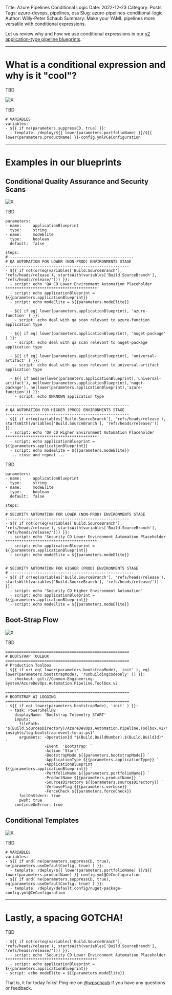 Title: Azure Pipelines Conditional Logic
Date: 2022-12-23
Category: Posts 
Tags: azure-devops, pipelines, oss
Slug: azure-pipelines-conditional-logic
Author: Willy-Peter Schaub
Summary: Make your YAML pipelines more versatile with conditional expressions.

Let us review why and how we use conditional expressions in our [v2 application-type pipeline blueprints](https://github.com/WorkSafeBC-Common-Engineering/AzureDevOps.Automation.Pipeline.Templates.v2).

---

# What is a conditional expression and why is it "cool"?

TBD

![X](../images/azure-pipelines-conditional-logic-1.png)

TBD

```
# VARIABLES
variables:
- ${{ if ne(parameters.suppressCD, true) }}:
  - template: /deploy/${{ lower(parameters.portfolioName) }}/${{ lower(parameters.productName) }}-config.yml@CeConfiguration
```

---

# Examples in our blueprints

## Conditional Quality Assurance and Security Scans

![X](../images/azure-pipelines-conditional-logic-2.png)

TBD

```
parameters:
- name:     applicationBlueprint
  type:     string
- name:     modeElite
  type:     boolean
  default:  false
  
steps:
# ------------------------------------------------------
# QA AUTOMATION FOR LOWER (NON-PROD) ENVIRONMENTS STAGE
------------------------------------------------------
- ${{ if not(or(eq(variables['Build.SourceBranch'], 'refs/heads/release'), startsWith(variables['Build.SourceBranch'], 'refs/heads/release/'))) }}:
  - script: echo 'QA CD Lower Environment Automation Placeholder ****************************************'
  - script: echo applicationBlueprint = ${{parameters.applicationBlueprint}}
  - script: echo modeElite = ${{parameters.modeElite}}
  
  - ${{ if eq( lower(parameters.applicationBlueprint), 'azure-function' ) }}:
    - script: echo deal with qa scan relevant to azure-function application type

  - ${{ if eq( lower(parameters.applicationBlueprint), 'nuget-package' ) }}:
    - script: echo deal with qa scan relevant to nuget-package application type

  - ${{ if eq( lower(parameters.applicationBlueprint), 'universal-artifact' ) }}:
    - script: echo deal with qa scan relevant to universal-artifact application type

  - ${{ if and(ne(lower(parameters.applicationBlueprint),'universal-artifact'), ne(lower(parameters.applicationBlueprint),'nuget-package'), ne(lower(parameters.applicationBlueprint),'azure-function')) }}:
    - script: echo UNKNOWN application type

------------------------------------------------------
# QA AUTOMATION FOR HIGHER (PROD) ENVIRONMENTS STAGE
------------------------------------------------------
- ${{ if or(eq(variables['Build.SourceBranch'], 'refs/heads/release'), startsWith(variables['Build.SourceBranch'], 'refs/heads/release/')) }}:
  - script: echo 'QA CD Higher Environment Automation Placeholder ****************************************'
  - script: echo applicationBlueprint = ${{parameters.applicationBlueprint}}
  - script: echo modeElite = ${{parameters.modeElite}}
  ... rinse and repeat ...
```

TBD

```
parameters:
- name:     applicationBlueprint
  type:     string
- name:     modeElite
  type:     boolean
  default:  false
  
steps:
------------------------------------------------------
# SECURITY AUTOMATION FOR LOWER (NON-PROD) ENVIRONMENTS STAGE
------------------------------------------------------
- ${{ if not(or(eq(variables['Build.SourceBranch'], 'refs/heads/release'), startsWith(variables['Build.SourceBranch'], 'refs/heads/release/'))) }}:
  - script: echo 'Security CD Lower Environment Automation Placeholder ****************************************'
  - script: echo applicationBlueprint = ${{parameters.applicationBlueprint}}
  - script: echo modeElite = ${{parameters.modeElite}}

------------------------------------------------------
# SECURITY AUTOMATION FOR HIGHER (PROD) ENVIRONMENTS STAGE
# ------------------------------------------------------
- ${{ if or(eq(variables['Build.SourceBranch'], 'refs/heads/release'), startsWith(variables['Build.SourceBranch'], 'refs/heads/release/')) }}:
  - script: echo 'Security CD Higher Environment Automation'
  - script: echo applicationBlueprint = ${{parameters.applicationBlueprint}}
  - script: echo modeElite = ${{parameters.modeElite}}
  ```

## Boot-Strap Flow

![X](../images/azure-pipelines-conditional-logic-3.png)

TBD

```
======================================================
# BOOTSTRAP TOOLBOX
======================================================
# Production Toolbox
- ${{ if or( eq( lower(parameters.bootstrapMode), 'init' ), eq( lower(parameters.bootstrapMode), 'runbuildingcodeonly' )) }}:
  - checkout: git://Common-Engineering-System/AzureDevOps.Automation.Pipeline.Toolbox.v2

======================================================
# BOOTSTRAP AI LOGGING
======================================================
- ${{ if eq( lower(parameters.bootstrapMode), 'init' ) }}:
  - task: PowerShell@2
    displayName: 'Bootstrap Telemetry START'
    inputs:
      filePath: '$(Build.SourcesDirectory)/AzureDevOps.Automation.Pipeline.Toolbox.v2/toolbox/scripts/application-insights/log-bootstrap-event-to-ai.ps1'
      arguments: -OperationId "$(Build.BuildNumber).$(Build.BuildId)" `
                 -Event  'Bootstrap' `
                 -Action 'Start' `
                 -BootstrapMode ${{parameters.bootstrapMode}} ` 
                 -ApplicationType ${{parameters.applicationType}} `
                 -ApplicationBlueprint ${{parameters.applicationBlueprint}} `
                 -PortfolioName ${{parameters.portfolioName}} `
                 -ProductName ${{parameters.productName}} `
                 -SourcesDirectory ${{parameters.sourcesDirectory}} `
                 -VerboseFlag ${{parameters.verbose}} `
                 -ForceCheck ${{parameters.forceCheck}}
      failOnStderr: true
      pwsh: true
    continueOnError: true
```

## Conditional Templates

![X](../images/azure-pipelines-conditional-logic-4.png)

TBD

```
# VARIABLES
variables:
- ${{ if and( ne(parameters.suppressCD, true), ne(parameters.useDefaultConfig, true) ) }}:
  - template: /deploy/${{ lower(parameters.portfolioName) }}/${{ lower(parameters.productName) }}-config.yml@CeConfiguration
- ${{ if and( ne(parameters.suppressCD, true), eq(parameters.useDefaultConfig, true) ) }}:
  - template: /deploy/default.config/nuget-package-config.yml@CeConfiguration
```

---

# Lastly, a spacing GOTCHA!

TBD

```
- ${{ if not(or(eq(variables['Build.SourceBranch'], 'refs/heads/release'), startsWith(variables['Build.SourceBranch'], 'refs/heads/release/'))) }}:
  - script: echo 'Security CD Lower Environment Automation Placeholder ****************************************'
  - script: echo applicationBlueprint = ${{parameters.applicationBlueprint}}
- script: echo modeElite = ${{parameters.modeElite}}
```
That is, it for today folks! Ping me on [@wpschaub](https://twitter.com/wpschaub) if you have any questions or feedback. 

